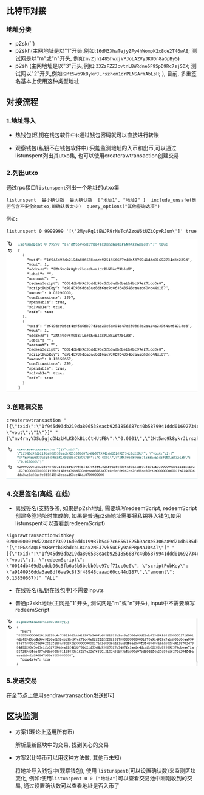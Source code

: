 ## 比特币对接


### 地址分类
- p2sk(``)   
- p2skh(主网地址是以"1"开头,例如:`16dN3XhaTejyZFy4hWompK2x8de2T46wA8`; 测试网是以"m"或"n"开头, 例如:`mvZjn2485hwxjVPJoLAZVyJKUDn8aGpBy5`)
- p2sh (主网地址是以"3"开头,例如:`33ZzFZZJcvtnLBWRdne6F9SpD9Rc7sjSDX`; 测试网以"2"开头,例如:`2Mt5wo9k8ykrJLrszhom1drPLNSArYAbLsH`;  ), 目前, 多重签名基本上使用这种类型地址


## 对接流程

### 1.地址导入

- 热钱包(私钥在钱包软件中):通过钱包密码就可以直接进行转账

- 观察钱包(私钥不在钱包软件中):只能监测地址的入币和出币,可以通过listunspent列出其utxo集, 也可以使用createrawtransaction创建交易



### 2.列出utxo
通过rpc接口`listunspent`列出一个地址的utxo集



```
listunspent  最小确认数  最大确认数  ["地址1", "地址2" ]  include_unsafe(是否包含不安全的utxo,即确认数太少)  query_options("其他查询选项")

例如:

listunspent 0 9999999 '[\'2MyeRq1tEWJR9rNeTcAZzoW6tUZiQpvRJum\']' true  

```

![](./img/listunspent.png)







### 3.创建裸交易

```
createrawtransaction "[{\"txid\":\"1f945d93db219da806538eacb9251856687c40b5879941ddd01692734c8c229d\", \"vout\":\"1\"}]" "{\"mv4rnyY3Su5gjcDNzbMLKBQkBicCtHUtFB\":\"0.0001\",\"2Mt5wo9k8ykrJLrszhom1drPLNSArYAbLsH\":\"0.028000\"}"

```

![](./img/创建交易.png)





### 4.交易签名(离线, 在线)


- 离线签名(支持多签, 如果是p2sh地址, 需要填写redeemScript, redeemScript创建多签地址时生成的, 如果是普通p2sh地址需要将私钥导入钱包,使用listunspent可以查看到redeemScript)
```
signrawtransactionwithkey 02000000019d228c4c739216d0dd419987b5407c68561825b9ac8e5306a89d21db935d941f0100000000ffffffff0210270000000000001976a9149f9a7abd600c0caa03983a77c8c3df8e062cb2fa88ac80b92a000000000017a9140936dda3ae8df6ae9c8f3f48948caaad60cc44d18700000000 "[\"cPGsdAQLFnKRWrtbGKbdcbLRCnx2MEJ7vk5uCFy9a6PRpNaJDsAT\"]" "[{\"txid\":\"1f945d93db219da806538eacb9251856687c40b5879941ddd01692734c8c229d\", \"vout\":1, \"redeemScript\": \"0014db469d3cddb96c5fb6a6b5bebb9bc97ef71cc0e0\", \"scriptPubKey\": \"a9140936dda3ae8df6ae9c8f3f48948caaad60cc44d187\",\"amount\": 0.13850667}]" "ALL"

```

- 在线签名(私钥在钱包中)不需要inputs


- 普通p2skh地址(主网是"1"开头, 测试网是"m"或"n"开头), input中不需要填写 redeemScript

![](./img/交易签名.png)



### 5.发送交易

在全节点上使用sendrawtransaction发送即可




## 区块监测

- 方案1(理论上适用所有币)

  解析最新区块中的交易, 找到关心的交易

- 方案2(比特币可以用这种方法做, 其他币未知)

  将地址导入钱包中(观察钱包), 使用 `listunspent`(可以设置确认数)来监测区块变化, 例如:使用`listunspent 0 0 ["地址A"]`可以查看交易池中刚刚收到的交易, 通过设置确认数可以查看地址是否入币了









